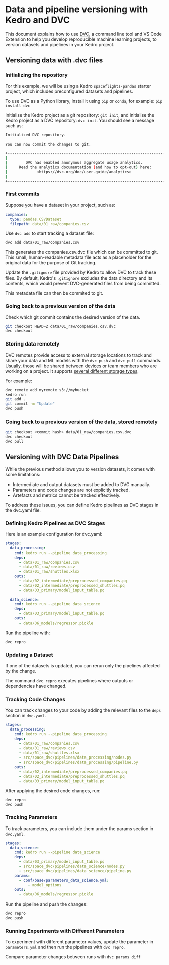 # Data and pipeline versioning with Kedro and DVC

This document explains how to use [DVC](https://dvc.org/), a command line tool and VS Code Extension to help you develop reproducible machine learning projects, to version datasets and pipelines in your Kedro project.

## Versioning data with .dvc files

### Initializing the repository

For this example, we will be using a Kedro `spaceflights-pandas` starter project, which includes preconfigured datasets and pipelines.

To use DVC as a Python library, install it using `pip` or `conda`, for example:
`pip install dvc`

Initialise the Kedro project as a git repository: `git init`, and initialise the Kedro project as a DVC repository: `dvc init`. You should see a message such as:

```bash
Initialized DVC repository.

You can now commit the changes to git.

+---------------------------------------------------------------------+
|                                                                     |
|        DVC has enabled anonymous aggregate usage analytics.         |
|     Read the analytics documentation (and how to opt-out) here:     |
|             <https://dvc.org/doc/user-guide/analytics>              |
|                                                                     |
+---------------------------------------------------------------------+
```

### First commits

Suppose you have a dataset in your project, such as:

```yml
companies:
  type: pandas.CSVDataset
  filepath: data/01_raw/companies.csv
```

 Use `dvc add` to start tracking a dataset file:
 
 ```bash
 dvc add data/01_raw/companies.csv
 ```
 
This generates the companies.csv.dvc file which can be committed to git. This small, human-readable metadata file acts as a placeholder for the original data for the purpose of Git tracking.
  
 Update the `.gitignore` file provided by Kedro to allow DVC to track these files. By default, Kedro's `.gitignore` excludes the data directory and its contents, which would prevent DVC-generated files from being committed.

 This metadata file can then be commited to git.

 ### Going back to a previous version of the data

Check which git commit contains the desired version of the data.

```bash
git checkout HEAD~2 data/01_raw/companies.csv.dvc
dvc checkout
```

### Storing data remotely

DVC remotes provide access to external storage locations to track and share your data and ML models with the `dvc push` and `dvc pull` commands. Usually, those will be shared between devices or team members who are working on a project. It supports [several different storage types](https://dvc.org/doc/user-guide/data-management/remote-storage#supported-storage-types).

For example:

```bash
dvc remote add myremote s3://mybucket
kedro run
git add .
git commit -m "Update"
dvc push
```

### Going back to a previous version of the data, stored remotely

```bash
git checkout <commit hash> data/01_raw/companies.csv.dvc
dvc checkout
dvc pull
```

## Versioning with DVC Data Pipelines

While the previous method allows you to version datasets, it comes with some limitations:

- Intermediate and output datasets must be added to DVC manually.
- Parameters and code changes are not explicitly tracked.
- Artefacts and metrics cannot be tracked effectively.

To address these issues, you can define Kedro pipelines as DVC stages in the dvc.yaml file.

### Defining Kedro Pipelines as DVC Stages

Here is an example configuration for dvc.yaml:

```yml
stages:
  data_processing:
    cmd: kedro run --pipeline data_processing
    deps:
      - data/01_raw/companies.csv
      - data/01_raw/reviews.csv
      - data/01_raw/shuttles.xlsx
    outs:
      - data/02_intermediate/preprocessed_companies.pq
      - data/02_intermediate/preprocessed_shuttles.pq
      - data/03_primary/model_input_table.pq
  
  data_science:
    cmd: kedro run --pipeline data_science
    deps:
      - data/03_primary/model_input_table.pq
    outs:
      - data/06_models/regressor.pickle
```

Run the pipeline with:

```bash
dvc repro
```

### Updating a Dataset

If one of the datasets is updated, you can rerun only the pipelines affected by the change.

The command `dvc repro` executes pipelines where outputs or dependencies have changed.

### Tracking Code Changes

You can track changes to your code by adding the relevant files to the `deps` section in `dvc.yaml`.

```yml
stages:
  data_processing:
    cmd: kedro run --pipeline data_processing
    deps:
      - data/01_raw/companies.csv
      - data/01_raw/reviews.csv
      - data/01_raw/shuttles.xlsx
      - src/space_dvc/pipelines/data_processing/nodes.py
      - src/space_dvc/pipelines/data_processing/pipeline.py
    outs:
      - data/02_intermediate/preprocessed_companies.pq
      - data/02_intermediate/preprocessed_shuttles.pq
      - data/03_primary/model_input_table.pq
```

After applying the desired code changes, run:

```bash
dvc repro
dvc push
```

### Tracking Parameters

To track parameters, you can include them under the params section in `dvc.yaml`.

```yml
stages:
  data_science:
    cmd: kedro run --pipeline data_science
    deps:
      - data/03_primary/model_input_table.pq
      - src/space_dvc/pipelines/data_science/nodes.py
      - src/space_dvc/pipelines/data_science/pipeline.py
    params:
      - conf/base/parameters_data_science.yml:
          - model_options
    outs:
      - data/06_models/regressor.pickle
```

Run the pipeline and push the changes:

```bash
dvc repro
dvc push
```

### Running Experiments with Different Parameters

To experiment with different parameter values, update the parameter in `parameters.yml` and then run the pipelines with `dvc repro`.

Compare parameter changes between runs with `dvc params diff`
